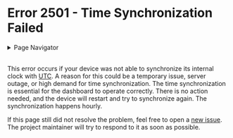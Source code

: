 # Error 2501 - Time Synchronization Failed

<details>
<summary>Page Navigator</summary>
<ul style="list-style: '▶  '"><li><a href="https://github.com/smolinde/iot-dashboard">Main Page</a></li>
<li><a href="https://github.com/smolinde/iot-dashboard/tree/master/errors">Error Pages</a></li>
<li><a href="https://github.com/smolinde/iot-dashboard/issues">Other Issues</a></li></ul>
</details><br>

This error occurs if your device was not able to synchronize its internal clock with [UTC](https://en.wikipedia.org/wiki/Coordinated_Universal_Time). A reason for this could be a temporary issue, server outage, or high demand for time synchronization. The time synchronization is essential for the dashboard to operate correctly. There is no action needed, and the device will restart and try to synchronize again. The synchronization happens hourly. 

If this page still did not resolve the problem, feel free to open a [new issue](https://github.com/smolinde/iot-dashboard/issues/new?template=BLANK_ISSUE). The project maintainer will try to respond to it as soon as possible.